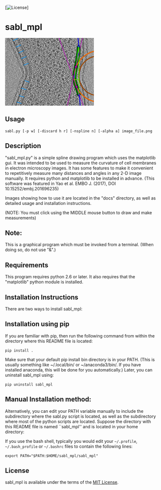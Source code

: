 [![License](https://img.shields.io/badge/License-MIT-green.svg)]

sabl_mpl
===========

![](./doc/example_multiple_measurements_LR.png)

##  Usage

    sabl.py [-p w] [-discard h r] [-nspline n] [-alpha a] image_file.png 

##  Description

"sabl_mpl.py" is a simple spline drawing program which uses the matplotlib gui.  It was intended to be used to measure the curvature of cell membranes in electron microscopy images.  It has some features to make it convenient to repetitively measure many distances and angles in any 2-D image manually.  It requires python and matplotlib to be installed in advance.
(This software was featured in Yao et al. EMBO J. (2017), DOI 10.15252/embj.201696235)

Images showing how to use it are located in the "docs" directory, as well as detailed usage and installation instructions.

(NOTE: You must click using the MIDDLE mouse button to draw and make measurements)

##  Note:

This is a graphical program which must be invoked from a terminal.  (When doing so, do not use "&".)

## Requirements

This program requires python 2.6 or later.
It also requires that the "matplotlib" python module is installed.

## Installation Instructions

There are two ways to install sabl_mpl:

## Installation using pip

If you are familiar with pip, then run the following command from within the directory where this README file is located:

    pip install .

Make sure that your default pip install bin directory is in your PATH.  (This is usually something like ~/.local/bin/ or ~/anaconda3/bin/.  If you have installed anaconda, this will be done for you automatically.)  Later, you can uninstall sabl_mpl using:

    pip uninstall sabl_mpl


## Manual Installation method:

Alternatively, you can edit your PATH variable manually to include
the subdirectory where the sabl.py script is located,
as well as the subdirectory where most of the python scripts are located.
Suppose the directory with this README file is named ``sabl_mpl''
and is located in your home directory:

If you use the bash shell, typically you would edit your 
`~/.profile`, `~/.bash_profile` or `~/.bashrc` files 
to contain the following lines:

    export PATH="$PATH:$HOME/sabl_mpl/sabl_mpl"

## License

sabl_mpl is available under the terms of the [MIT License](LICENSE.md).

